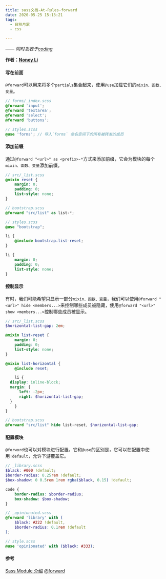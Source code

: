 ```yaml
---
title: sass文档-At-Rules-forward
date: 2020-05-25 15:13:21
tags:
  - 日积月累
  - css

---
```


[Noney Li]: https://github.com/noney/ "noneyli"

*—— 同时发表于[coding](http://0kv30q.coding-pages.com/)*

__作者：[Noney Li]__

#### 写在前面

`@forward`可以用来将多个`partials`集合起来，使用`@use`加载它们的`mixin、函数、变量`。

```scss
// forms/_index.scss
@forward 'input';
@forward 'textarea';
@forward 'select';
@forward 'buttons';
```

```scss
// styles.scss
@use 'forms'; // 导入`forms` 命名空间下的所有被转发的成员
```

<!-- more -->

#### 添加前缀

通过`@forward "<url>" as <prefix>-*`方式来添加前缀，它会为模块的每个`mixin、函数、变量`添加前缀。

```scss
// src/_list.scss
@mixin reset {
    margin: 0;
    padding: 0;
    list-style: none;
}
```

```scss
// bootstrap.scss
@forward "src/list" as list-*;
```

```scss
// styles.scss
@use "bootstrap";

li {
    @include bootstrap.list-reset;
}
```

```css
li {
    margin: 0;
    padding: 0;
    list-style: none;
}
```

#### 控制显示

有时，我们可能希望只显示一部分`mixin、函数、变量`，我们可以使用`@forward "<url>" hide <members...>`来控制哪些成员被隐藏，使用`@forward "<url>" show <members...>`控制哪些成员被显示。

```scss
// src/_list.scss
$horizontal-list-gap: 2em;

@mixin list-reset {
    margin: 0;
    padding: 0;
    list-style: none;
}

@mixin list-horizontal {
    @include reset;

    li {
  display: inline-block;
  margin: {
      left: -2px;
      right: $horizontal-list-gap;
  }
    }
}
```

```scss
// bootstrap.scss
@forward "src/list" hide list-reset, $horizontal-list-gap;
```

#### 配置模块

`@forword`也可以对模块进行配置。它和`@use`的区别是，它可以在配置中使用`!default`，允许下游覆盖它。

```scss
// _library.scss
$black: #000 !default;
$border-radius: 0.25rem !default;
$box-shadow: 0 0.5rem 1rem rgba($black, 0.15) !default;

code {
    border-radius: $border-radius;
    box-shadow: $box-shadow;
}
```

```scss
// _opinionated.scss
@forward 'library' with (
    $black: #222 !default,
    $border-radius: 0.1rem !default
);
```

```scss
// style.scss
@use 'opinionated' with ($black: #333);
```

#### 参考

[Sass Module 介绍](https://www.jianshu.com/p/ab700c9ba92a)
[@forward](https://sass-lang.com/documentation/at-rules/forward)